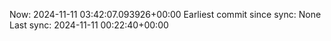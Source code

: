 Now: 2024-11-11 03:42:07.093926+00:00 Earliest commit since sync: None Last sync: 2024-11-11 00:22:40+00:00
